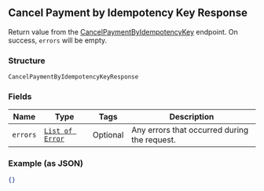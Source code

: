 ## Cancel Payment by Idempotency Key Response

Return value from the [CancelPaymentByIdempotencyKey](/doc/payments.md#cancelpaymentbyidempotencykey) endpoint.  On success,
`errors` will be empty.

### Structure

`CancelPaymentByIdempotencyKeyResponse`

### Fields

| Name | Type | Tags | Description |
|  --- | --- | --- | --- |
| `errors` | [`List of Error`](/doc/models/error.md) | Optional | Any errors that occurred during the request. |

### Example (as JSON)

```json
{}
```

